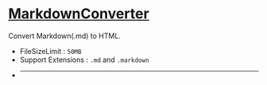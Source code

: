 # [MarkdownConverter](https://s1v.github.io/MarkdownConverter/)
Convert Markdown(.md) to HTML.

- FileSizeLimit : `50MB`
- Support Extensions : `.md` and `.markdown`
- ****
